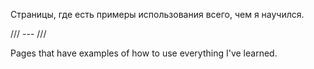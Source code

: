Страницы, где есть примеры использования всего, чем я научился.

/// --- ///

Pages that have examples of how to use everything I've learned.
